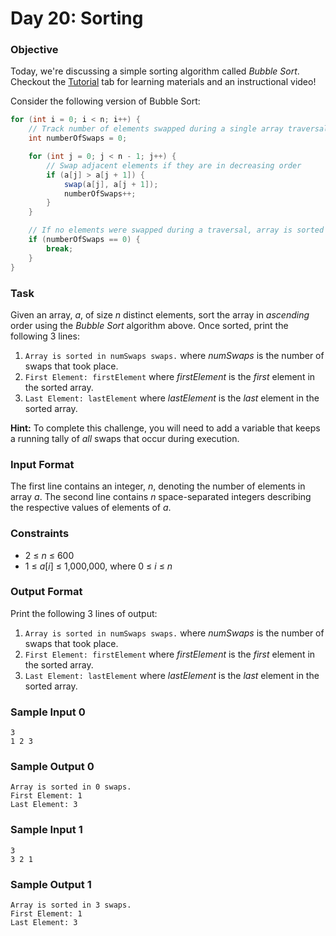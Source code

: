 # Day 20: Sorting

### Objective

Today, we're discussing a simple sorting algorithm called _Bubble Sort_.
Checkout the [Tutorial](https://www.hackerrank.com/challenges/30-sorting/topics)
tab for learning materials and an instructional video!

Consider the following version of Bubble Sort:
```java
for (int i = 0; i < n; i++) {
    // Track number of elements swapped during a single array traversal
    int numberOfSwaps = 0;

    for (int j = 0; j < n - 1; j++) {
        // Swap adjacent elements if they are in decreasing order
        if (a[j] > a[j + 1]) {
            swap(a[j], a[j + 1]);
            numberOfSwaps++;
        }
    }

    // If no elements were swapped during a traversal, array is sorted
    if (numberOfSwaps == 0) {
        break;
    }
}
```
### Task

Given an array, _a_, of size _n_ distinct elements,
sort the array in _ascending_ order using the _Bubble Sort_ algorithm above.
Once sorted, print the following 3 lines:

1. `Array is sorted in numSwaps swaps.`
where _numSwaps_ is the number of swaps that took place.
2. `First Element: firstElement`
where _firstElement_ is the _first_ element in the sorted array.
3. `Last Element: lastElement`
where _lastElement_ is the _last_ element in the sorted array.

**Hint:** To complete this challenge, you will need to add a variable that keeps a running tally of _all_ swaps that occur during execution.

### Input Format

The first line contains an integer, _n_, denoting the number of elements in array _a_.
The second line contains _n_ space-separated integers describing the respective values of elements of _a_.

### Constraints

* 2 ≤ _n_ ≤ 600
* 1 ≤ _a_\[_i_\] ≤ 1,000,000, where 0 ≤ _i_ ≤ _n_

### Output Format

Print the following 3 lines of output:

1. `Array is sorted in numSwaps swaps.`
where _numSwaps_ is the number of swaps that took place.
2. `First Element: firstElement`
where _firstElement_ is the _first_ element in the sorted array.
3. `Last Element: lastElement`
where _lastElement_ is the _last_ element in the sorted array.

### Sample Input 0
```
3
1 2 3
```
### Sample Output 0
```
Array is sorted in 0 swaps.
First Element: 1
Last Element: 3
```
### Sample Input 1
```
3
3 2 1
```
### Sample Output 1
```
Array is sorted in 3 swaps.
First Element: 1
Last Element: 3
```